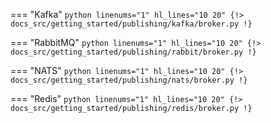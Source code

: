 === "Kafka"
    ```python linenums="1" hl_lines="10 20"
    {!> docs_src/getting_started/publishing/kafka/broker.py !}
    ```

=== "RabbitMQ"
    ```python linenums="1" hl_lines="10 20"
    {!> docs_src/getting_started/publishing/rabbit/broker.py !}
    ```

=== "NATS"
    ```python linenums="1" hl_lines="10 20"
    {!> docs_src/getting_started/publishing/nats/broker.py !}
    ```

=== "Redis"
    ```python linenums="1" hl_lines="10 20"
    {!> docs_src/getting_started/publishing/redis/broker.py !}
    ```

